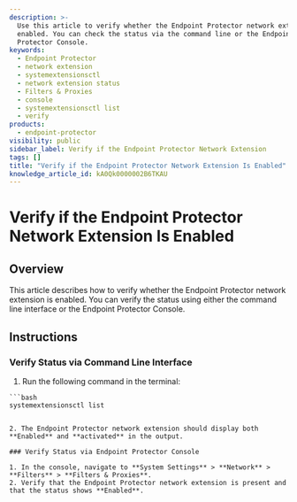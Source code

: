 ```yaml
---
description: >-
  Use this article to verify whether the Endpoint Protector network extension is
  enabled. You can check the status via the command line or the Endpoint
  Protector Console.
keywords:
  - Endpoint Protector
  - network extension
  - systemextensionsctl
  - network extension status
  - Filters & Proxies
  - console
  - systemextensionsctl list
  - verify
products:
  - endpoint-protector
visibility: public
sidebar_label: Verify if the Endpoint Protector Network Extension
tags: []
title: "Verify if the Endpoint Protector Network Extension Is Enabled"
knowledge_article_id: kA0Qk0000002B6TKAU
---
```


# Verify if the Endpoint Protector Network Extension Is Enabled

## Overview

This article describes how to verify whether the Endpoint Protector network extension is enabled. You can verify the status using either the command line interface or the Endpoint Protector Console.

## Instructions

### Verify Status via Command Line Interface

1. Run the following command in the terminal:

```
```bash
systemextensionsctl list
```
```

2. The Endpoint Protector network extension should display both **Enabled** and **activated** in the output.

### Verify Status via Endpoint Protector Console

1. In the console, navigate to **System Settings** > **Network** > **Filters** > **Filters & Proxies**.
2. Verify that the Endpoint Protector network extension is present and that the status shows **Enabled**.
